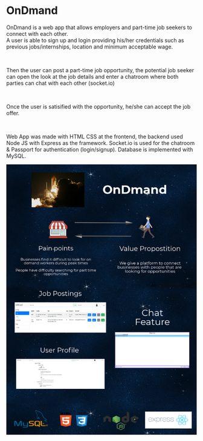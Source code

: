 # OnDmand

OnDmand is a web app that allows employers and part-time job seekers to connect with each other.
<br />
A user is able to sign up and login providing his/her credentials such as previous jobs/internships, location and minimum acceptable wage. 

<br />

Then the user can post a part-time job opportunity, the potential job seeker can open the look at the job details and enter a chatroom where both parties can chat with each other (socket.io) 

<br /> 

Once the user is satisified with the opportunity, he/she can accept the job offer. 

<br />

Web App was made with HTML CSS at the frontend, the backend used Node JS with Express as the framework. Socket.io is used for the chatroom & Passport for authentication (login/signup). Database is implemented with MySQL.  

![OnDMand poster](https://raw.githubusercontent.com/andyrobert3/OnDmand-Orbital/master/000.png)


